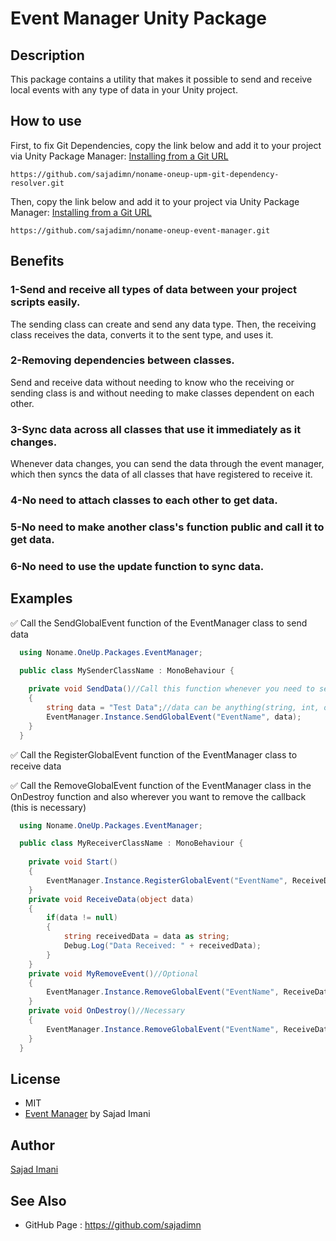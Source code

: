 Event Manager Unity Package
===

## Description
This package contains a utility that makes it possible to send and receive local events with any type of data in your Unity project.

## How to use
First, to fix Git Dependencies, copy the link below and add it to your project via Unity Package Manager: [Installing from a Git URL](https://docs.unity3d.com/Manual/upm-ui-giturl.html)
```
https://github.com/sajadimn/noname-oneup-upm-git-dependency-resolver.git
```
Then, copy the link below and add it to your project via Unity Package Manager: [Installing from a Git URL](https://docs.unity3d.com/Manual/upm-ui-giturl.html)
```
https://github.com/sajadimn/noname-oneup-event-manager.git
```

## Benefits

### 1-Send and receive all types of data between your project scripts easily.
The sending class can create and send any data type. Then, the receiving class receives the data, converts it to the sent type, and uses it.

### 2-Removing dependencies between classes.
Send and receive data without needing to know who the receiving or sending class is and without needing to make classes dependent on each other.

### 3-Sync data across all classes that use it immediately as it changes.
Whenever data changes, you can send the data through the event manager, which then syncs the data of all classes that have registered to receive it.

### 4-No need to attach classes to each other to get data.

### 5-No need to make another class's function public and call it to get data.

### 6-No need to use the update function to sync data.

## Examples

✅️ Call the SendGlobalEvent function of the EventManager class to send data
```c#
  using Noname.OneUp.Packages.EventManager;

  public class MySenderClassName : MonoBehaviour {
    
    private void SendData()//Call this function whenever you need to send data
    {
        string data = "Test Data";//data can be anything(string, int, object of class, boolean, ...)
        EventManager.Instance.SendGlobalEvent("EventName", data);
    }
  }
```

✅️ Call the RegisterGlobalEvent function of the EventManager class to receive data

✅️ Call the RemoveGlobalEvent function of the EventManager class in the OnDestroy function and also wherever you want to remove the callback (this is necessary)
```c#
  using Noname.OneUp.Packages.EventManager;

  public class MyReceiverClassName : MonoBehaviour {
    
    private void Start()
    {
        EventManager.Instance.RegisterGlobalEvent("EventName", ReceiveData);
    }
    private void ReceiveData(object data)
    {
        if(data != null)
        {
            string receivedData = data as string;
            Debug.Log("Data Received: " + receivedData);
        }
    }
    private void MyRemoveEvent()//Optional
    {
        EventManager.Instance.RemoveGlobalEvent("EventName", ReceiveData);
    }
    private void OnDestroy()//Necessary
    {
        EventManager.Instance.RemoveGlobalEvent("EventName", ReceiveData);
    }
  }
```
## License

* MIT
* [Event Manager](https://github.com/sajadimn/noname-oneup-event-manager) by Sajad Imani

## Author

[Sajad Imani](https://github.com/sajadimn)

## See Also

* GitHub Page : https://github.com/sajadimn

